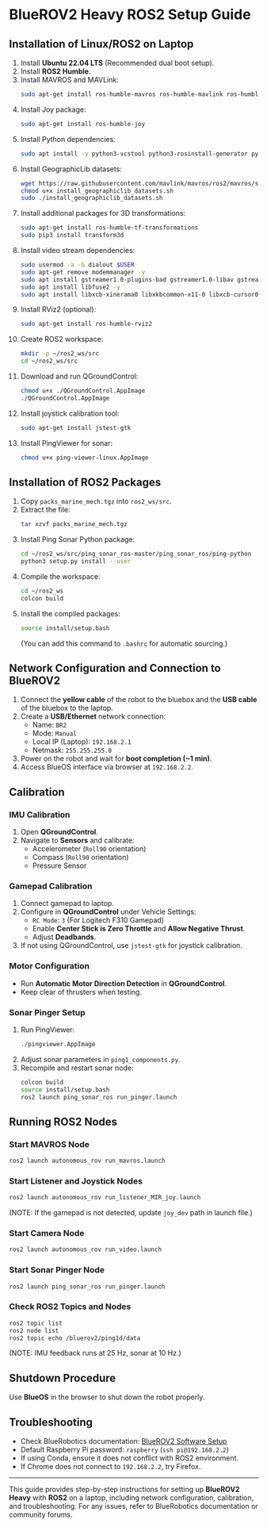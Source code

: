 # BlueROV2 Heavy ROS2 Setup Guide

## Installation of Linux/ROS2 on Laptop

1. Install **Ubuntu 22.04 LTS** (Recommended dual boot setup).
2. Install **ROS2 Humble**.
3. Install MAVROS and MAVLink:
   ```bash
   sudo apt-get install ros-humble-mavros ros-humble-mavlink ros-humble-mavros-extras ros-humble-mavros-msgs
   ```
4. Install Joy package:
   ```bash
   sudo apt-get install ros-humble-joy
   ```
5. Install Python dependencies:
   ```bash
   sudo apt install -y python3-vcstool python3-rosinstall-generator python3-osrf-pycommon
   ```
6. Install GeographicLib datasets:
   ```bash
   wget https://raw.githubusercontent.com/mavlink/mavros/ros2/mavros/scripts/install_geographiclib_datasets.sh
   chmod u+x install_geographiclib_datasets.sh
   sudo ./install_geographiclib_datasets.sh
   ```
7. Install additional packages for 3D transformations:
   ```bash
   sudo apt-get install ros-humble-tf-transformations
   sudo pip3 install transform3d
   ```
8. Install video stream dependencies:
   ```bash
   sudo usermod -a -G dialout $USER
   sudo apt-get remove modemmanager -y
   sudo apt install gstreamer1.0-plugins-bad gstreamer1.0-libav gstreamer1.0-gl -y
   sudo apt install libfuse2 -y
   sudo apt install libxcb-xinerama0 libxkbcommon-x11-0 libxcb-cursor0 -y
   ```
9. Install RViz2 (optional):
   ```bash
   sudo apt-get install ros-humble-rviz2
   ```
10. Create ROS2 workspace:
    ```bash
    mkdir -p ~/ros2_ws/src
    cd ~/ros2_ws/src
    ```
11. Download and run QGroundControl:
    ```bash
    chmod u+x ./QGroundControl.AppImage
    ./QGroundControl.AppImage
    ```
12. Install joystick calibration tool:
    ```bash
    sudo apt-get install jstest-gtk
    ```
13. Install PingViewer for sonar:
    ```bash
    chmod u+x ping-viewer-linux.AppImage
    ```

## Installation of ROS2 Packages

1. Copy `packs_marine_mech.tgz` into `ros2_ws/src`.
2. Extract the file:
   ```bash
   tar xzvf packs_marine_mech.tgz
   ```
3. Install Ping Sonar Python package:
   ```bash
   cd ~/ros2_ws/src/ping_sonar_ros-master/ping_sonar_ros/ping-python
   python3 setup.py install --user
   ```
4. Compile the workspace:
   ```bash
   cd ~/ros2_ws
   colcon build
   ```
5. Install the compiled packages:
   ```bash
   source install/setup.bash
   ```
   (You can add this command to `.bashrc` for automatic sourcing.)

## Network Configuration and Connection to BlueROV2

1. Connect the **yellow cable** of the robot to the bluebox and the **USB cable** of the bluebox to the laptop.
2. Create a **USB/Ethernet** network connection:
   - Name: `BR2`
   - Mode: `Manual`
   - Local IP (Laptop): `192.168.2.1`
   - Netmask: `255.255.255.0`
3. Power on the robot and wait for **boot completion (~1 min)**.
4. Access BlueOS interface via browser at `192.168.2.2`.

## Calibration

### IMU Calibration
1. Open **QGroundControl**.
2. Navigate to **Sensors** and calibrate:
   - Accelerometer (`Roll90` orientation)
   - Compass (`Roll90` orientation)
   - Pressure Sensor

### Gamepad Calibration
1. Connect gamepad to laptop.
2. Configure in **QGroundControl** under Vehicle Settings:
   - `RC Mode`: `3` (For Logitech F310 Gamepad)
   - Enable **Center Stick is Zero Throttle** and **Allow Negative Thrust**.
   - Adjust **Deadbands**.
3. If not using QGroundControl, use `jstest-gtk` for joystick calibration.

### Motor Configuration
- Run **Automatic Motor Direction Detection** in **QGroundControl**.
- Keep clear of thrusters when testing.

### Sonar Pinger Setup
1. Run PingViewer:
   ```bash
   ./pingviewer.AppImage
   ```
2. Adjust sonar parameters in `ping1_components.py`.
3. Recompile and restart sonar node:
   ```bash
   colcon build
   source install/setup.bash
   ros2 launch ping_sonar_ros run_pinger.launch
   ```

## Running ROS2 Nodes

### Start MAVROS Node
```bash
ros2 launch autonomous_rov run_mavros.launch
```

### Start Listener and Joystick Nodes
```bash
ros2 launch autonomous_rov run_listener_MIR_joy.launch
```
(NOTE: If the gamepad is not detected, update `joy_dev` path in launch file.)

### Start Camera Node
```bash
ros2 launch autonomous_rov run_video.launch
```

### Start Sonar Pinger Node
```bash
ros2 launch ping_sonar_ros run_pinger.launch
```

### Check ROS2 Topics and Nodes
```bash
ros2 topic list
ros2 node list
ros2 topic echo /bluerov2/ping1d/data
```
(NOTE: IMU feedback runs at 25 Hz, sonar at 10 Hz.)

## Shutdown Procedure
Use **BlueOS** in the browser to shut down the robot properly.

## Troubleshooting
- Check BlueRobotics documentation: [BlueROV2 Software Setup](https://bluerobotics.com/learn/bluerov2-software-setup/)
- Default Raspberry Pi password: `raspberry` (`ssh pi@192.168.2.2`)
- If using Conda, ensure it does not conflict with ROS2 environment.
- If Chrome does not connect to `192.168.2.2`, try Firefox.

---

This guide provides step-by-step instructions for setting up **BlueROV2 Heavy** with **ROS2** on a laptop, including network configuration, calibration, and troubleshooting. For any issues, refer to BlueRobotics documentation or community forums.
